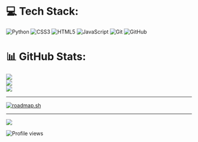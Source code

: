 
# 💻 Tech Stack:
![Python](https://img.shields.io/badge/python-3670A0?style=flat&logo=python&logoColor=ffdd54) ![CSS3](https://img.shields.io/badge/css3-%231572B6.svg?style=flat&logo=css3&logoColor=white) ![HTML5](https://img.shields.io/badge/html5-%23E34F26.svg?style=flat&logo=html5&logoColor=white) ![JavaScript](https://img.shields.io/badge/javascript-%23323330.svg?style=flat&logo=javascript&logoColor=%23F7DF1E) ![Git](https://img.shields.io/badge/git-%23F05033.svg?style=flat&logo=git&logoColor=white) ![GitHub](https://img.shields.io/badge/github-%23121011.svg?style=flat&logo=github&logoColor=white)
# 📊 GitHub Stats:
![](https://github-readme-stats.vercel.app/api?username=jislein&theme=chartreuse-dark&hide_border=false&include_all_commits=true&count_private=false)<br/>
![](https://github-readme-streak-stats.herokuapp.com/?user=jislein&theme=chartreuse-dark&hide_border=false)<br/>
![](https://github-readme-stats.vercel.app/api/top-langs/?username=jislein&theme=chartreuse-dark&hide_border=false&include_all_commits=true&count_private=false&layout=compact)

<!--
### 🔝 Top Contributed Repo
![](https://github-contributor-stats.vercel.app/api?username=jislein&limit=5&theme=chartreuse-dark&combine_all_yearly_contributions=true)
-->
---

[![roadmap.sh](https://roadmap.sh/card/wide/671d774931d65c235df19a48?variant=dark)](https://roadmap.sh)<br/>

---

[![](https://visitcount.itsvg.in/api?id=jislein&icon=3&color=3)](https://visitcount.itsvg.in)

<!-- Proudly created with GPRM ( https://gprm.itsvg.in ) -->

![Profile views](https://hit.yhype.me/github/profile?user_id=177765764)
